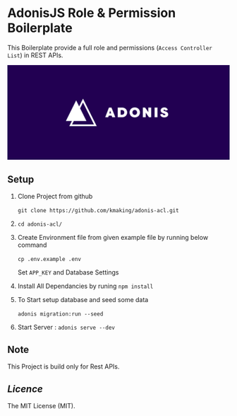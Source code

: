 # AdonisJS Role & Permission Boilerplate

This Boilerplate provide a full role and permissions (`Access Controller List`) in REST APIs.

![AdonisJS Logo](/public/adonisjs.png)

## Setup

1. Clone Project from github

    `git clone https://github.com/kmaking/adonis-acl.git`

2. `cd adonis-acl/`

3. Create Environment file from given example file by running below command

    `cp .env.example .env`

    Set `APP_KEY` and Database Settings

4. Install All Dependancies by runing `npm install`

5. To Start setup database and seed some data

    `adonis migration:run --seed`

6. Start Server : `adonis serve --dev`

## Note
This Project is build only for Rest APIs.

## *Licence*
The MIT License (MIT).
